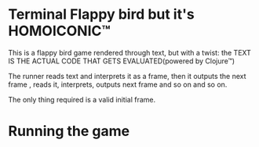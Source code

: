 # Terminal Flappy bird but it's HOMOICONIC™ 

This is a flappy bird game rendered through text, but with a twist: the
TEXT IS THE ACTUAL CODE THAT GETS EVALUATED(powered by Clojure™)

The runner reads text and interprets it as a frame, then it outputs the next frame
, reads it, interprets, outputs next frame and so on and so on.

The only thing required is a valid initial frame.

# Running the game

